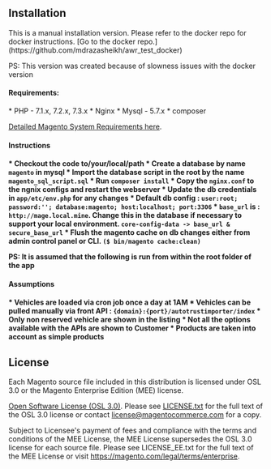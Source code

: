 <h2>Installation</h2>
This is a manual installation version. Please refer to the docker repo for docker instructions.
[Go to the docker repo.](https://github.com/mdrazasheikh/awr_test_docker)

PS: This version was created because of slowness issues with the docker version
 
<h4>Requirements:</h4>
* PHP - 7.1.x, 7.2.x, 7.3.x
* Nginx
* Mysql - 5.7.x
* composer

[Detailed Magento System Requirements here](https://devdocs.magento.com/guides/v2.3/install-gde/system-requirements.html).

<h4>Instructions<h4>
* Checkout the code to/your/local/path
* Create a database by name <code>magento</code> in mysql
* Import the database script in the root by the name <code>magento_sql_script.sql</code>
* Run <code>composer install</code>
* Copy the <code>nginx.conf</code> to the ngnix configs and restart the webserver
* Update the db credentials in <code>app/etc/env.php</code> for any changes
* Default db config : <code>user:root; password:''; database:magento; host:localhost; port:3306</code>
* <code>base_url</code> is : <code>http://mage.local.mine</code>. Change this in the database if necessary to support your local environment. <code>core-config-data -> base_url & secure_base_url</code>
* Flush the magento cache on db changes either from admin control panel or CLI. <code>($ bin/magento cache:clean)</code>

PS: It is assumed that the following is run from within the root folder of the app

<h4>Assumptions<h4>
* Vehicles are loaded via cron job once a day at 1AM
* Vehicles can be pulled manually via front API : <code>{domain}:{port}/autotrustimporter/index</code>
* Only non reserved vehicle are shown in the listing
* Not all the options available with the APIs are shown to Customer
* Products are taken into account as simple products
 
## License

Each Magento source file included in this distribution is licensed under OSL 3.0 or the Magento Enterprise Edition (MEE) license.

[Open Software License (OSL 3.0)](https://opensource.org/licenses/osl-3.0.php).
Please see [LICENSE.txt](https://github.com/magento/magento2/blob/2.3-develop/LICENSE.txt) for the full text of the OSL 3.0 license or contact license@magentocommerce.com for a copy.

Subject to Licensee's payment of fees and compliance with the terms and conditions of the MEE License, the MEE License supersedes the OSL 3.0 license for each source file.
Please see LICENSE_EE.txt for the full text of the MEE License or visit https://magento.com/legal/terms/enterprise.
